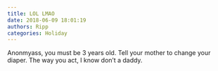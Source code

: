```yaml
---
title: LOL LMAO
date: 2018-06-09 18:01:19
authors: Ripp
categories: Holiday
---
```


 Anonmyass, you must be 3 years old. Tell your mother to change your diaper. The way you act, I know don’t a daddy.